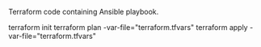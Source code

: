 Terraform code containing Ansible playbook. 

terraform init
terraform plan -var-file="terraform.tfvars"
terraform apply -var-file="terraform.tfvars"

